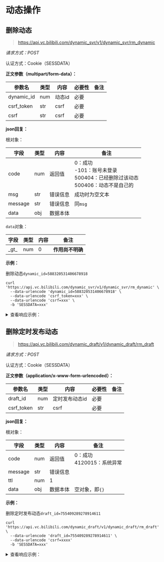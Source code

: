 # 动态操作

## 删除动态

> <https://api.vc.bilibili.com/dynamic_svr/v1/dynamic_svr/rm_dynamic>

*请求方式：POST*

认证方式：Cookie（SESSDATA）

**正文参数（multipart/form-data）：**

| 参数名     | 类型 | 内容   | 必要性 | 备注 |
| ---------- | ---- | ------ | ------ | ---- |
| dynamic_id | num  | 动态id | 必要   |      |
| csrf_token | str  | csrf   | 必要   |      |
| csrf       | str  | csrf   | 必要   |      |

**json回复：**

根对象：

| 字段    | 类型 | 内容     | 备注                                                                                    |
| ------- | ---- | -------- | --------------------------------------------------------------------------------------- |
| code    | num  | 返回值   | 0：成功<br />-101：账号未登录<br />500404：已经删除过该动态<br />500406：动态不是自己的 |
| msg     | str  | 错误信息 | 成功时为空文本                                                                          |
| message | str  | 错误信息 | 同`msg`                                                                                 |
| data    | obj  | 数据本体 |                                                                                         |

`data`对象：

| 字段    | 类型 | 内容 | 备注             |
| ------- | ---- | ---- | ---------------- |
| \_gt\_  | num  | 0    | **作用尚不明确** |

**示例：**

删除动态`dynamic_id=588320531406678918`

```shell
curl 'https://api.vc.bilibili.com/dynamic_svr/v1/dynamic_svr/rm_dynamic' \
  --data-urlencode 'dynamic_id=588320531406678918' \
  --data-urlencode 'csrf_token=xxx' \
  --data-urlencode 'csrf=xxx' \
  -b 'SESSDATA=xxx'
```

<details>
<summary>查看响应示例：</summary>

```json
{
  "code": 0,
  "msg": "",
  "message": "",
  "data": {
    "_gt_": 0
  }
}
```

</details>

## 删除定时发布动态

> <https://api.vc.bilibili.com/dynamic_draft/v1/dynamic_draft/rm_draft>

*请求方式：POST*

认证方式：Cookie（SESSDATA）

**正文参数（application/x-www-form-urlencoded）：**

| 参数名     | 类型 | 内容           | 必要性 | 备注 |
| ---------- | ---- | -------------- | ------ | ---- |
| draft_id   | num  | 定时发布动态id | 必要   |      |
| csrf_token | str  | csrf           | 必要   |      |

**json回复：**

根对象：

| 字段    | 类型 | 内容     | 备注                           |
| ------- | ---- | -------- | ------------------------------ |
| code    | num  | 返回值   | 0：成功<br />4120015：系统异常 |
| message | str  | 错误信息 |                                |
| ttl     | num  | 1        |                                |
| data    | obj  | 数据本体 | 空对象，即`{}`                 |

**示例：**

删除定时发布动态`draft_id=755409289278914611`

```shell
curl 'https://api.vc.bilibili.com/dynamic_draft/v1/dynamic_draft/rm_draft' \
  --data-urlencode 'draft_id=755409289278914611' \
  --data-urlencode 'csrf=xxxx'
  -b 'SESSDATA=xxx'
```

<details>
<summary>查看响应示例：</summary>

```json
{
  "code": 0, 
  "message": "0", 
  "ttl": 1, 
  "data": {}
}
```

</details>
